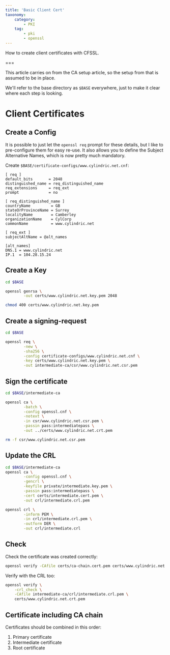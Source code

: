 ```yaml
---
title: 'Basic Client Cert'
taxonomy:
    category:
        - PKI
    tag:
        - pki
        - openssl
---
```


How to create client certificates with CFSSL.

===

This article carries on from the CA setup article, so the setup from that is assumed to be in place.

We'll refer to the base directory as `$BASE` everywhere, just to make it clear where each step is looking.


# Client Certificates

## Create a Config
It is possible to just let the `openssl req` prompt for these details, but I like to pre-configure them for easy re-use. It also allows you to define the Subject Alternative Names, which is now pretty much mandatory.

Create `$BASE/certificate-configs/www.cylindric.net.cnf`:

```text
[ req ]
default_bits       = 2048
distinguished_name = req_distinguished_name
req_extensions     = req_ext
prompt             = no

[ req_distinguished_name ]
countryName         = GB
stateOrProvinceName = Surrey
localityName        = Camberley
organizationName    = CylCorp
commonName          = www.cylindric.net

[ req_ext ]
subjectAltName = @alt_names

[alt_names]
DNS.1 = www.cylindric.net
IP.1  = 104.28.15.24
```

## Create a Key

```sh
cd $BASE

openssl genrsa \
        -out certs/www.cylindric.net.key.pem 2048

chmod 400 certs/www.cylindric.net.key.pem
```

## Create a signing-request
```sh
cd $BASE

openssl req \
        -new \
        -sha256 \
        -config certificate-configs/www.cylindric.net.cnf \
        -key certs/www.cylindric.net.key.pem \
        -out intermediate-ca/csr/www.cylindric.net.csr.pem
```

## Sign the certificate
```sh
cd $BASE/intermediate-ca

openssl ca \
        -batch \
        -config openssl.cnf \
        -notext \
        -in csr/www.cylindric.net.csr.pem \
        -passin pass:intermediatepass \
        -out ../certs/www.cylindric.net.crt.pem

rm -f csr/www.cylindric.net.csr.pem
```

## Update the CRL
```sh
cd $BASE/intermediate-ca
openssl ca \
        -config openssl.cnf \
        -gencrl \
        -keyfile private/intermediate.key.pem \
        -passin pass:intermediatepass \
        -cert certs/intermediate.cert.pem \
        -out crl/intermediate.crl.pem

openssl crl \
        -inform PEM \
        -in crl/intermediate.crl.pem \
        -outform DER \
        -out crl/intermediate.crl
```

## Check
Check the certificate was created correctly:
```sh
openssl verify -CAfile certs/ca-chain.cert.pem certs/www.cylindric.net.crt.pem
```

Verify with the CRL too:
```sh
openssl verify \
    -crl_check \
    -CAfile intermediate-ca/crl/intermediate.crl.pem \
    certs/www.cylindric.net.crt.pem
```


## Certificate including CA chain

Certificates should be combined in this order:

1. Primary certificate
2. Intermediate certificate
3. Root certificate